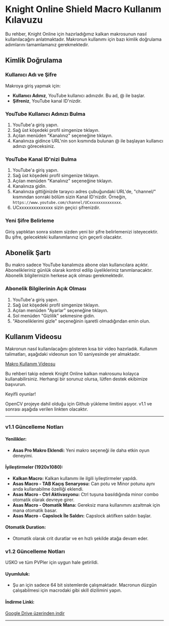 # Knight Online Shield Macro Kullanım Kılavuzu

Bu rehber, Knight Online için hazırladığımız kalkan makrosunun nasıl kullanılacağını anlatmaktadır. Makronun kullanımı için bazı kimlik doğrulama adımlarını tamamlamanız gerekmektedir.

## Kimlik Doğrulama

### Kullanıcı Adı ve Şifre

Makroya giriş yapmak için:
- **Kullanıcı Adınız**, YouTube kullanıcı adınızdır. Bu ad, @ ile başlar.
- **Şifreniz**, YouTube kanal ID'nizdir.

### YouTube Kullanıcı Adınızı Bulma

1. YouTube'a giriş yapın.
2. Sağ üst köşedeki profil simgenize tıklayın.
3. Açılan menüden "Kanalınız" seçeneğine tıklayın.
4. Kanalınıza gidince URL'nin son kısmında bulunan @ ile başlayan kullanıcı adınızı göreceksiniz.

### YouTube Kanal ID'nizi Bulma

1. YouTube'a giriş yapın.
2. Sağ üst köşedeki profil simgenize tıklayın.
3. Açılan menüden "Kanalınız" seçeneğine tıklayın.
4. Kanalınıza gidin.
5. Kanalınıza gittiğinizde tarayıcı adres çubuğundaki URL'de, "channel/" kısmından sonraki bölüm sizin Kanal ID'nizdir. Örneğin, `https://www.youtube.com/channel/UCxxxxxxxxxxxxxx`.
6. UCxxxxxxxxxxxxxx sizin geçici şifrenizdir.

### Yeni Şifre Belirleme

Giriş yaptıktan sonra sistem sizden yeni bir şifre belirlemenizi isteyecektir. Bu şifre, gelecekteki kullanımlarınız için geçerli olacaktır.

## Abonelik Şartı

Bu makro sadece YouTube kanalımıza abone olan kullanıcılara açıktır. Abonelikleriniz günlük olarak kontrol edilip üyelikleriniz tanımlanacaktır. Abonelik bilgilerinizin herkese açık olması gerekmektedir. 

### Abonelik Bilgilerinin Açık Olması

1. YouTube'a giriş yapın.
2. Sağ üst köşedeki profil simgenize tıklayın.
3. Açılan menüden "Ayarlar" seçeneğine tıklayın.
4. Sol menüden "Gizlilik" sekmesine gidin.
5. "Aboneliklerimi gizle" seçeneğinin işaretli olmadığından emin olun.

## Kullanım Videosu

Makronun nasıl kullanılacağını gösteren kısa bir video hazırladık. Kullanım talimatları, aşağıdaki videonun son 10 saniyesinde yer almaktadır.

[Makro Kullanım Videosu](https://www.youtube.com/watch?v=dQw4w9WgXcQ)

Bu rehberi takip ederek Knight Online kalkan makrosunu kolayca kullanabilirsiniz. Herhangi bir sorunuz olursa, lütfen destek ekibimize başvurun.

Keyifli oyunlar!

OpenCV projeye dahil olduğu için Github yükleme limitini aşıyor.
v1.1 ve sonrası aşağıda verilen linkten olacaktır.

---

### v1.1 Güncelleme Notları

#### Yenilikler:
- **Asas Pro Makro Eklendi:** Yeni makro seçeneği ile daha etkin oyun deneyimi.
  
#### İyileştirmeler (1920x1080):
- **Kalkan Macro:** Kalkan kullanımı ile ilgili iyileştirmeler yapıldı.
- **Asas Macro - TAB Kaçış Senaryosu:** Can potu ve Minor potunu aynı anda kullanabilme özelliği eklendi.
- **Asas Macro - Ctrl Aktivasyonu:** Ctrl tuşuna basıldığında minor combo otomatik olarak devreye girer.
- **Asas Macro - Otomatik Mana:** Gereksiz mana kullanımını azaltmak için mana otomatik basar.
- **Asas Macro - Capslock İle Saldırı:** Capslock aktifken saldırı başlar.
  
#### Otomatik Duration:
- Otomatik olarak crit duratlar ve en hızlı şekilde atağa devam eder.

### v1.2 Güncelleme Notları

USKO ve tüm PVPler için uygun hale getirildi.

#### Uyumluluk:
- Şu an için sadece 64 bit sistemlerde çalışmaktadır. Macronun düzgün çalışabilmesi için macrodaki gibi skill dizilimini yapın.

#### İndirme Linki:
[Google Drive üzerinden indir](https://drive.google.com/file/d/1ZWefv15SQP7v2wksC0hfr-i9rY4u9E50/view)

---
